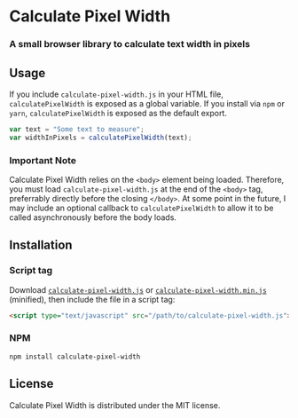 # Calculate Pixel Width
### A small browser library to calculate text width in pixels

## Usage
If you include `calculate-pixel-width.js` in your HTML file, `calculatePixelWidth` is exposed as a global variable. If you install via `npm` or `yarn`, `calculatePixelWidth` is exposed as the default export.

```javascript
var text = "Some text to measure";
var widthInPixels = calculatePixelWidth(text);
```

### Important Note
Calculate Pixel Width relies on the `<body>` element being loaded. Therefore, you must load `calculate-pixel-width.js` at the end of the `<body>` tag, preferrably directly before the closing `</body>`. At some point in the future, I may include an optional callback to `calculatePixelWidth` to allow it to be called asynchronously before the body loads.

## Installation
### Script tag
Download [`calculate-pixel-width.js`](https://jdormit.github.io/calculate-pixel-width/calculate-pixel-width.js) or [`calculate-pixel-width.min.js`](https://jdormit.github.io/calculate-pixel-width/calculate-pixel-width.min.js) (minified), then include the file in a script tag:

```html
<script type="text/javascript" src="/path/to/calculate-pixel-width.js"></script>
```

### NPM
`npm install calculate-pixel-width`

## License
Calculate Pixel Width is distributed under the MIT license.
